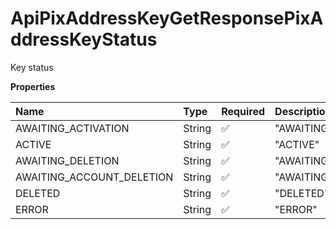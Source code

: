 # ApiPixAddressKeyGetResponsePixAddressKeyStatus

Key status

**Properties**

| Name                      | Type   | Required | Description                 |
| :------------------------ | :----- | :------- | :-------------------------- |
| AWAITING_ACTIVATION       | String | ✅       | "AWAITING_ACTIVATION"       |
| ACTIVE                    | String | ✅       | "ACTIVE"                    |
| AWAITING_DELETION         | String | ✅       | "AWAITING_DELETION"         |
| AWAITING_ACCOUNT_DELETION | String | ✅       | "AWAITING_ACCOUNT_DELETION" |
| DELETED                   | String | ✅       | "DELETED"                   |
| ERROR                     | String | ✅       | "ERROR"                     |

<!-- This file was generated by liblab | https://liblab.com/ -->
